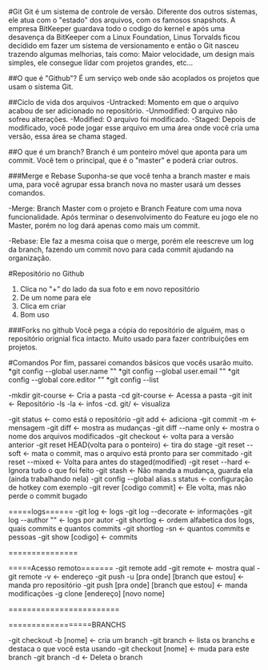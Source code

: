 #Git
Git é um sistema de controle de versão. Diferente dos outros sistemas, ele atua com o "estado" dos arquivos, com os famosos snapshots.
A empresa BitKeeper guardava todo o codigo do kernel e após uma desavença da BitKeeper com a Linux Foundation, Linus Torvalds ficou decidido em fazer um sistema de versionamento e então o Git nasceu trazendo algumas melhorias, tais como: Maior velocidade, um design mais simples, ele consegue lídar com projetos grandes, etc...

##O que é "Github"?
É um serviço web onde são acoplados os projetos que usam o sistema Git.

##Ciclo de vida dos arquivos
-Untracked: Momento em que o arquivo acabou de ser adicionado no repositório.
-Unmodified: O arquivo não sofreu alterações.
-Modified: O arquivo foi modificado.
-Staged: Depois de modificado, você pode jogar esse arquivo em uma área onde você cria uma versão, essa área se chama staged.

##O que é um branch?
Branch é um ponteiro móvel que aponta para um commit. Você tem o principal, que é o "master" e poderá criar outros.

###Merge e Rebase
Suponha-se que você tenha a branch master e mais uma, para você agrupar essa branch nova no master usará um desses comandos.

-Merge: Branch Master com o projeto e Branch Feature com uma nova funcionalidade. Após terminar o desenvolvimento do Feature eu jogo ele no Master, porém no log dará apenas como mais um commit.

-Rebase: Ele faz a mesma coisa que o merge, porém ele reescreve um log da branch, fazendo um commit novo para cada commit ajudando na organização.

#Repositório no Github
1. Clica no "+" do lado da sua foto e em novo repositório
2. De um nome para ele
3. Clica em criar
4. Bom uso

###Forks no github
Você pega a cópia do repositório de alguém, mas o repositório orignial fica intacto. Muito usado para fazer contribuições em projetos.


#Comandos
Por fim, passarei comandos básicos que vocês usarão muito.
*git config --global user.name ""
*git config --global user.email ""
*git config --global core.editor ""
*git config --list


-mkdir git-course <- Cria a pasta
-cd git-course <- Acessa a pasta
-git init <- Repositório
-ls -la <- infos
-cd. git/ <- visualiza


-git status <- como está o repositório
-git add <- adiciona
-git commit -m <- mensagem
-git diff <- mostra as mudanças
-git diff --name only <- mostra o nome dos arquivos modificados
-git checkout <- volta para a versão anterior
-git reset HEAD(volta para o ponteiro) <- tira do stage
-git reset --soft <- mata o commit, mas o arquivo está pronto para ser commitado
-git reset --mixed <- Volta para antes do staged(modified)
-git reset --hard <- Ignora tudo o que foi feito
-git stash <- Não manda a mudança, guarda ela (ainda trabalhando nela)
-git config --global alias.s status <- configuração de hotkey com exemplo
-git rever [codigo commit] <- Ele volta, mas não perde o commit bugado

=====logs======
-git log <- logs
-git log --decorate <- informações
-git log --author "" <- logs por autor
-git shortlog <- ordem alfabetica dos logs, quais commits e quantos commits
-git shortlog -sn <- quantos commits e pessoas
-git show [codigo] <- commits

===============


=====Acesso remoto=======
-git remote add
-git remote <- mostra qual
-git remote -v <- endereço
-git push -u [pra onde] [branch que estou] <- manda pro repositório
-git push [pra onde] [branch que estou] <- manda modificações
-g clone [endereço] [novo nome]

========================

==================BRANCHS

-git checkout -b [nome] <- cria um branch
-git branch <- lista os branchs e destaca o que você esta usando
-git checkout [nome] <- muda para este branch
-git branch -d <- Deleta o branch
